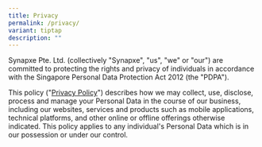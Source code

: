 ```yaml
---
title: Privacy
permalink: /privacy/
variant: tiptap
description: ""
---
```

<p>Synapxe Pte. Ltd. (collectively "Synapxe", "us", "we" or "our") are committed
to protecting the rights and privacy of individuals in accordance with
the Singapore Personal Data Protection Act 2012 (the "PDPA").</p>
<p>This policy ("<a href="https://www.synapxe.sg/privacy-policy" rel="noopener noreferrer nofollow" target="_blank">Privacy Policy</a>")
describes how we may collect, use, disclose, process and manage your Personal
Data in the course of our business, including our websites, services and
products such as mobile applications, technical platforms, and other online
or offline offerings otherwise indicated. This policy applies to any individual's
Personal Data which is in our possession or under our control.</p>
<p></p>
<p>
<br>
</p>